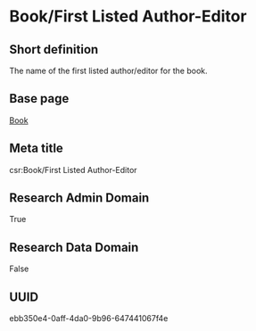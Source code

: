 # Book/First Listed Author-Editor
## Short definition
The name of the first listed author/editor for the book.
## Base page
[Book](https://github.com/EuroCRIS/CASRAI-Dictionairies/blob/main/Objects/Book.md)
## Meta title
csr:Book/First Listed Author-Editor
## Research Admin Domain
True
## Research Data Domain
False
## UUID
ebb350e4-0aff-4da0-9b96-647441067f4e
